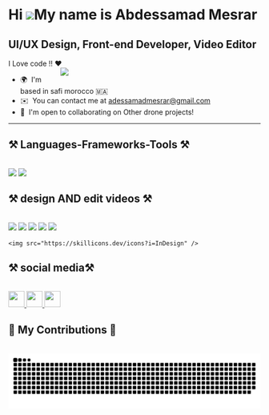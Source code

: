 Hi ![](https://user-images.githubusercontent.com/18350557/176309783-0785949b-9127-417c-8b55-ab5a4333674e.gif)My name is Abdessamad Mesrar
=========================================================================================================================================

UI/UX Design, Front-end Developer, Video Editor
------------------------------------------------------

I Love code !! ❤
  <img  align="right"  width="400" src="[](https://user-images.githubusercontent.com/18350557/176309783-0785949b-9127-417c-8b55-ab5a4333674e.gif)
" >
* 🌍  I'm based in safi morocco 🇲🇦
* ✉️  You can contact me at [adessamadmesrar@gmail.com](mailto:adessamadmesrar@gmail.com)
* 🤝  I'm open to collaborating on Other drone projects!




 <hr/>
 
<h2 >⚒️ Languages-Frameworks-Tools ⚒️</h2>
<br/>
<div >
    <img src="https://skillicons.dev/icons?i=react,redux,bootstrap,html,css,github,tailwind,git,nextjs" />
    <img src="https://skillicons.dev/icons?i=javascript,typescript,jquery,wordpress" /><br>
</div>
<h2 >⚒️ design AND edit videos ⚒️</h2>
<br/>
<div >
    <img src="https://skillicons.dev/icons?i=figma" />
      <img src="https://skillicons.dev/icons?i=photoshop" />
        <img src="https://skillicons.dev/icons?i=ai" />
                <img src="https://skillicons.dev/icons?i=InDesign" />
    <img src="https://skillicons.dev/icons?i=premiere" /><br>
    
    <img src="https://skillicons.dev/icons?i=InDesign" />

</div>
<h2 >⚒️ social media⚒️</h2>
<br/>
<div >
   </a> <a href="http://www.instagram.com/abdessamad_mesrar_02/" target="_blank" rel="noreferrer"> <picture> <source media="(prefers-color-scheme: dark)" srcset="undefined" /> <source media="(prefers-color-scheme: light)" srcset="https://raw.githubusercontent.com/danielcranney/readme-generator/main/public/icons/socials/instagram.svg" /> <img src="https://raw.githubusercontent.com/danielcranney/readme-generator/main/public/icons/socials/instagram.svg" width="32" height="32" /> </picture> </a> <a href="https://www.linkedin.com/in/abdessamad-mesrar/" target="_blank" rel="noreferrer"> <picture> <source media="(prefers-color-scheme: dark)" srcset="https://raw.githubusercontent.com/danielcranney/readme-generator/main/public/icons/socials/linkedin-dark.svg" /> <source media="(prefers-color-scheme: light)" srcset="https://raw.githubusercontent.com/danielcranney/readme-generator/main/public/icons/socials/linkedin.svg" /> <img src="https://raw.githubusercontent.com/danielcranney/readme-generator/main/public/icons/socials/linkedin.svg" width="32" height="32" /> </picture> </a> <a href="https://www.x.com/ABDESSAMAD51194" target="_blank" rel="noreferrer"> <picture> <source media="(prefers-color-scheme: dark)" srcset="https://raw.githubusercontent.com/danielcranney/readme-generator/main/public/icons/socials/twitter-dark.svg" /> <source media="(prefers-color-scheme: light)" srcset="https://raw.githubusercontent.com/danielcranney/readme-generator/main/public/icons/socials/twitter.svg" /> <img src="https://raw.githubusercontent.com/danielcranney/readme-generator/main/public/icons/socials/twitter.svg" width="32" height="32" /> </picture> </a> <a href="https://www.threads.net/@abdessamad_mesrar_02" target="_blank" rel="noreferrer">  </a></p>
</div>


  
<div >
  <h2>🐍 My Contributions 🐍</h2>
  <br>
  <img alt="snake eating my contributions" src="https://raw.githubusercontent.com/salesp07/salesp07/output/github-contribution-grid-snake.svg" />
  
  <br/><br/><br/>
</div>
